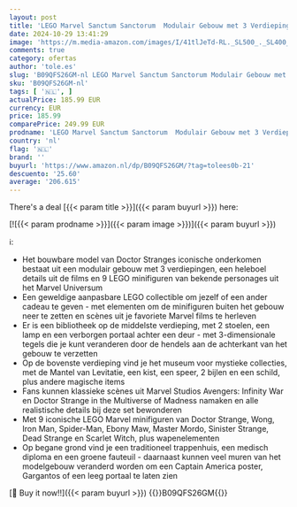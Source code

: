 ```yaml
---
layout: post
title: 'LEGO Marvel Sanctum Sanctorum  Modulair Gebouw met 3 Verdiepingen  met Minifiguren van Doctor Strange en Iron Man  Infinity Saga Collectible  Cadeau voor Hem of Haar 76218'
date: 2024-10-29 13:41:29
image: 'https://m.media-amazon.com/images/I/41tlJeTd-RL._SL500_._SL400_.jpg'
comments: true
category: ofertas
author: 'tole.es'
slug: 'B09QFS26GM-nl LEGO Marvel Sanctum Sanctorum Modulair Gebouw met 3...'
sku: 'B09QFS26GM-nl'
tags: [ '🇳🇱', ]
actualPrice: 185.99 EUR
currency: EUR
price: 185.99
comparePrice: 249.99 EUR
prodname: 'LEGO Marvel Sanctum Sanctorum  Modulair Gebouw met 3 Verdiepingen  met Minifiguren van Doctor Strange en Iron Man  Infinity Saga Collectible  Cadeau voor Hem of Haar 76218'
country: 'nl'
flag: '🇳🇱'
brand: ''
buyurl: 'https://www.amazon.nl/dp/B09QFS26GM/?tag=tolees0b-21'
descuento: '25.60'
average: '206.615'
---
```


There's a deal [{{< param title >}}]({{< param buyurl >}})  here:

[![{{< param prodname >}}]({{< param image >}})]({{< param buyurl >}})

ℹ️:

- Het bouwbare model van Doctor Stranges iconische onderkomen bestaat uit een modulair gebouw met 3 verdiepingen, een heleboel details uit de films en 9 LEGO minifiguren van bekende personages uit het Marvel Universum
- Een geweldige aanpasbare LEGO collectible om jezelf of een ander cadeau te geven - met elementen om de minifiguren buiten het gebouw neer te zetten en scènes uit je favoriete Marvel films te herleven
- Er is een bibliotheek op de middelste verdieping, met 2 stoelen, een lamp en een verborgen portaal achter een deur - met 3-dimensionale tegels die je kunt veranderen door de hendels aan de achterkant van het gebouw te verzetten
- Op de bovenste verdieping vind je het museum voor mystieke collecties, met de Mantel van Levitatie, een kist, een speer, 2 bijlen en een schild, plus andere magische items
- Fans kunnen klassieke scènes uit Marvel Studios Avengers: Infinity War en Doctor Strange in the Multiverse of Madness namaken en alle realistische details bij deze set bewonderen
- Met 9 iconische LEGO Marvel minifiguren van Doctor Strange, Wong, Iron Man, Spider-Man, Ebony Maw, Master Mordo, Sinister Strange, Dead Strange en Scarlet Witch, plus wapenelementen
- Op begane grond vind je een traditioneel trappenhuis, een medisch diploma en een groene fauteuil - daarnaast kunnen veel muren van het modelgebouw veranderd worden om een Captain America poster, Gargantos of een leeg portaal te laten zien

[🛒 Buy it now!!]({{< param buyurl >}})
{{<world>}}B09QFS26GM{{</world>}}
